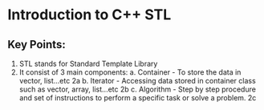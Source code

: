 # Introduction to C++ STL

##  Key Points:
1. STL stands for Standard Template Library
2. It consist of 3 main components:
a. Container - To store the data in vector, list...etc 2a
b. Iterator  - Accessing data stored in container class such as vector, array, list...etc 2b
c. Algorithm - Step by step procedure and set of instructions to perform a specific task or solve a problem. 2c

